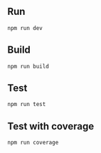## Run

```commandline
npm run dev

```

## Build

```commandline
npm run build

```

## Test

```commandline
npm run test

```

## Test with coverage

```commandline
npm run coverage

```